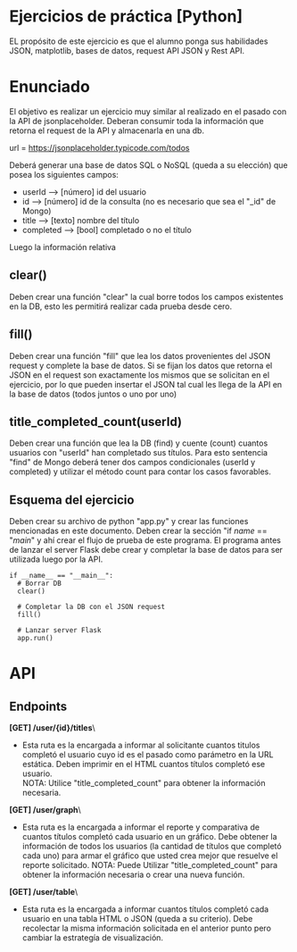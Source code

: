 # Ejercicios de práctica [Python]
EL propósito de este ejercicio es que el alumno ponga sus habilidades JSON, matplotlib, bases de datos, request API JSON y Rest API.

# Enunciado
El objetivo es realizar un ejercicio muy similar al realizado en el pasado con la API de jsonplaceholder. Deberan consumir toda la información que retorna el request de la API y almacenarla en una db.

url = https://jsonplaceholder.typicode.com/todos

Deberá generar una base de datos SQL o NoSQL (queda a su elección) que posea los siguientes campos:
- userId --> [número] id del usuario
- id --> [número] id de la consulta (no es necesario que sea el "_id" de Mongo)
- title --> [texto] nombre del título
- completed --> [bool] completado o no el título

Luego la información relativa

## clear()
Deben crear una función "clear" la cual borre todos los campos existentes en la DB, esto les permitirá realizar cada prueba desde cero.

## fill()
Deben crear una función "fill" que lea los datos provenientes del JSON request y complete la base de datos. Si se fijan los datos que retorna el JSON en el request son exactamente los mismos que se solicitan en el ejercicio, por lo que pueden insertar el JSON tal cual les llega de la API en la base de datos (todos juntos o uno por uno)

## title_completed_count(userId)
Deben crear una función que lea la DB (find) y cuente (count) cuantos usuarios con "userId" han completado sus títulos. Para esto sentencia "find" de Mongo deberá tener dos campos condicionales (userId y completed) y utilizar el método count para contar los casos favorables.

## Esquema del ejercicio
Deben crear su archivo de python "app.py" y crear las funciones mencionadas en este documento. Deben crear la sección "if _name_ == "_main_" y ahí crear el flujo de prueba de este programa. El programa antes de lanzar el server Flask debe crear y completar la base de datos para ser utilizada luego por la API.
```
if __name__ == "__main__":
  # Borrar DB
  clear()

  # Completar la DB con el JSON request
  fill()

  # Lanzar server Flask
  app.run()

```

# API

## Endpoints
__[GET] /user/{id}/titles__\
- Esta ruta es la encargada a informar al solicitante cuantos titulos completó el usuario cuyo id es el pasado como parámetro en la URL estática. Deben imprimir en el HTML cuantos títulos completó ese usuario.\
NOTA: Utilice "title_completed_count" para obtener la información necesaria.

__[GET] /user/graph__\
- Esta ruta es la encargada a informar el reporte y comparativa de cuantos títulos completó cada usuario en un gráfico. Debe obtener la información de todos los usuarios (la cantidad de títulos que completó cada uno) para armar el gráfico que usted crea mejor que resuelve el reporte solicitado.
NOTA: Puede Utilizar "title_completed_count" para obtener la información necesaria o crear una nueva función.

__[GET] /user/table__\
- Esta ruta es la encargada a informar cuantos títulos completó cada usuario en una tabla HTML o JSON (queda a su criterio). Debe recolectar la misma información solicitada en el anterior punto pero cambiar la estrategía de visualización.



